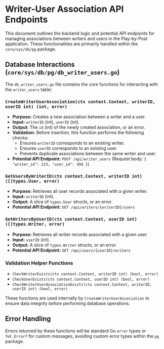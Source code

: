 # Writer-User Association API Endpoints

This document outlines the backend logic and potential API endpoints for managing associations between writers and users in the Play-by-Post application. These functionalities are primarily handled within the `core/sys/db/pg` package.

## Database Interactions (`core/sys/db/pg/db_writer_users.go`)

The `db_writer_users.go` file contains the core functions for interacting with the `writer_users` table:

### `CreateWriterUserAssociation(ctx context.Context, writerID, userID int) (int, error)`
- **Purpose:** Creates a new association between a writer and a user.
- **Input:** `writerID` (int), `userID` (int).
- **Output:** The `id` (int) of the newly created association, or an error.
- **Validation:** Before insertion, this function performs the following checks:
    - Ensures `writerID` corresponds to an existing writer.
    - Ensures `userID` corresponds to an existing user.
    - Prevents duplicate associations between the same writer and user.
- **Potential API Endpoint:** `POST /api/writer_users` (Request body: `{ "writer_id": 123, "user_id": 456 }`)

### `GetUsersByWriterID(ctx context.Context, writerID int) ([]types.User, error)`
- **Purpose:** Retrieves all user records associated with a given writer.
- **Input:** `writerID` (int).
- **Output:** A slice of `types.User` structs, or an error.
- **Potential API Endpoint:** `GET /api/writers/{writerID}/users`

### `GetWritersByUserID(ctx context.Context, userID int) ([]types.Writer, error)`
- **Purpose:** Retrieves all writer records associated with a given user.
- **Input:** `userID` (int).
- **Output:** A slice of `types.Writer` structs, or an error.
- **Potential API Endpoint:** `GET /api/users/{userID}/writers`

### Validation Helper Functions

- `CheckWriterExists(ctx context.Context, writerID int) (bool, error)`
- `CheckUserExists(ctx context.Context, userID int) (bool, error)`
- `CheckWriterUserAssociationExists(ctx context.Context, writerID, userID int) (bool, error)`

These functions are used internally by `CreateWriterUserAssociation` to ensure data integrity before performing database operations.

## Error Handling

Errors returned by these functions will be standard Go `error` types or `fmt.Errorf` for custom messages, avoiding custom error types within the `pg` package.
